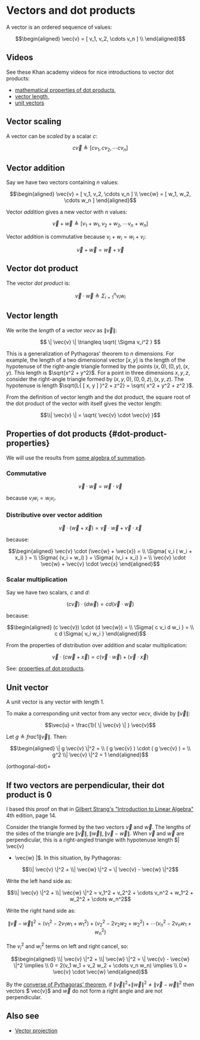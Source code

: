 # Vectors and dot products

A vector is an ordered sequence of values:

$$\begin{aligned}
\vec{v} = [ v_1, v_2, \cdots v_n ] \\
\end{aligned}$$

## Videos

See these Khan academy videos for nice introductions to vector dot
products:

-   [mathematical properties of dot
    products](https://www.khanacademy.org/math/linear-algebra/vectors_and_spaces/dot_cross_products/v/vector-dot-product-and-vector-length),
-   [vector
    length](https://www.khanacademy.org/math/linear-algebra/vectors_and_spaces/dot_cross_products/v/vector-dot-product-and-vector-length),
-   [unit
    vectors](https://www.khanacademy.org/math/linear-algebra/matrix_transformations/lin_trans_examples/v/unit-vectors)

## Vector scaling

A vector can be *scaled* by a scalar $c$:

$$c \vec{v} \triangleq [ c v_1, c v_2, \cdots c v_n ]$$

## Vector addition

Say we have two vectors containing $n$ values:

$$\begin{aligned}
\vec{v} = [ v_1, v_2, \cdots v_n ] \\
\vec{w} = [ w_1, w_2, \cdots w_n ]
\end{aligned}$$

Vector *addition* gives a new vector with $n$ values:

$$\vec{v} + \vec{w} \triangleq [ v_1 + w_1, v_2 + w_2, \cdots v_n + w_n ]$$

Vector addition is commutative because $v_i + w_i = w_i + v_i$:

$$\vec{v} + \vec{w} = \vec{w} + \vec{v}$$

## Vector dot product

The vector *dot product* is:

$$\vec{v} \cdot \vec{w} \triangleq \Sigma_{i=1}^n v_i w_i$$

## Vector length

We write the *length* of a vector $vec{v}$ as $\| \vec{v} \|$:

$$
\| \vec{v} \| \triangleq \sqrt{ \Sigma v_i^2 }
$$

This is a generalization of Pythagoras\' theorem to $n$ dimensions.
For example, the length of a two dimensional vector $[ x, y ]$ is
the length of the hypotenuse of the right-angle triangle formed by the
points $(x, 0), (0, y), (x, y)$. This length is $\sqrt{x^2 + y^2}$.
For a point in three dimensions ${x, y, z}$, consider the right-angle
triangle formed by $(x, y, 0), (0, 0, z), (x, y, z)$. The hypotenuse
is length $\sqrt{L{ [ x, y ] }^2 + z^2} = \sqrt{ x^2 + y^2 + z^2
}$.

From the definition of vector length and the dot product, the square
root of the dot product of the vector with itself gives the vector
length:

$$\\| \vec{v} \| = \sqrt{ \vec{v} \cdot \vec{v} }$$

## Properties of dot products {#dot-product-properties}

We will use the results from [some algebra of summation](algebra_of_sums).

### Commutative

$$\vec{v} \cdot \vec{w} = \vec{w} \cdot \vec{v}$$

because $v_i w_i = w_i v_i$.

### Distributive over vector addition

$$\vec{v} \cdot (\vec{w} + \vec{x}) = \vec{v} \cdot \vec{w} + \vec{v} \cdot
\vec{x}$$

because:

$$\begin{aligned}
\vec{v} \cdot (\vec{w} + \vec{x}) = \\
\Sigma{ v_i ( w_i + x_i) } = \\
\Sigma{ (v_i + w_i) } + \Sigma{ (v_i + x_i) } = \\
\vec{v} \cdot \vec{w} + \vec{v} \cdot \vec{x}
\end{aligned}$$

### Scalar multiplication

Say we have two scalars, $c$ and $d$:

$$(c \vec{v}) \cdot (d \vec{w}) = c d ( \vec{v} \cdot \vec{w} )$$

because:

$$\begin{aligned}
(c \vec{v}) \cdot (d \vec{w}) = \\
\Sigma{ c v_i d w_i } = \\
c d \Sigma{ v_i w_i }
\end{aligned}$$

From the properties of distribution over addition and scalar
multiplication:

$$\vec{v} \cdot (c \vec{w} + \vec{x}) = c (\vec{v} \cdot \vec{w}) + (\vec{v}
\cdot \vec{x})$$

See: [properties of dot
products](https://en.wikipedia.org/wiki/Dot_product#Properties).

## Unit vector

A unit vector is any vector with length 1.

To make a corresponding unit vector from any vector $vec{v}$, divide
by $\| \vec{v} \|$:

$$\vec{u} = \frac{1}{ \| \vec{v} \| } \vec{v}$$

Let $g \triangleq frac{1}{\| \vec{v} \|}$. Then:

$$\begin{aligned}
\| g \vec{v} \|^2 = \\
( g \vec{v} ) \cdot ( g \vec{v} ) = \\
g^2  \\| \vec{v} \|^2 = 1
\end{aligned}$$

(orthogonal-dot)=
## If two vectors are perpendicular, their dot product is 0

I based this proof on that in [Gilbert Strang's "Introduction to Linear
Algebra"](https://math.mit.edu/~gs/linearalgebra/ila5/indexila5.html) 4th
edition, page 14.

Consider the triangle formed by the two vectors $\vec{v}$ and
$\vec{w}$. The lengths of the sides of the triangle are $\| \vec{v} \|, \|
\vec{w} \|, \| \vec{v} - \vec{w} \|$. When $\vec{v}$ and $\vec{w}$ are
perpendicular, this is a right-angled triangle with hypotenuse length $\| \vec{v}
- \vec{w} \|$. In this situation, by Pythagoras:

$$\\| \vec{v} \|^2 + \\| \vec{w} \|^2 = \| \vec{v} - \vec{w} \|^2$$

Write the left hand side as:

$$\\| \vec{v} \|^2 + \\| \vec{w} \|^2 =
v_1^2 + v_2^2 + \cdots v_n^2 +
w_1^2 + w_2^2 + \cdots w_n^2$$

Write the right hand side as:

$$
\| \vec{v} - \vec{w} \|^2 =
(v_1^2 - 2v_1 w_1 + w_1^2) +
(v_2^2 - 2v_2 w_2 + w_2^2) +
\cdots
(v_n^2 - 2v_n w_1 + w_n^2)
$$

The $v_i^2$ and $w_i^2$ terms on left and right cancel, so:

$$\begin{aligned}
\\| \vec{v} \|^2 + \\| \vec{w} \|^2 = \| \vec{v} - \vec{w} \|^2 \implies \\
0 = 2(v_1 w_1 + v_2 w_2 + \cdots v_n w_n) \implies \\
0 = \vec{v} \cdot \vec{w}
\end{aligned}$$

By the [converse of Pythagoras\'
theorem](https://en.wikipedia.org/wiki/Pythagorean_theorem#Converse), if $\|
\vec{v} \|^2 + \| \vec{w} \|^2 \ne \| \vec{v} - \vec{w} \|^2$ then vectors
$`vec{v}$ and $\vec{w}$ do not form a right angle and are not perpendicular.

## Also see

* [Vector projection](vector_projection)
